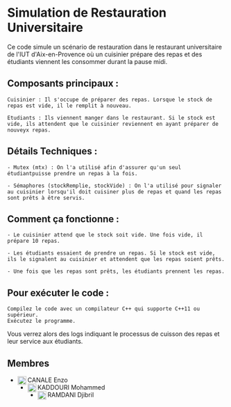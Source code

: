 # Simulation de Restauration Universitaire

Ce code simule un scénario de restauration dans le restaurant universitaire de l'IUT d'Aix-en-Provence où un cuisinier prépare des repas et des étudiants viennent les consommer durant la pause midi.
## Composants principaux :

    Cuisinier : Il s'occupe de préparer des repas. Lorsque le stock de repas est vide, il le remplit à nouveau.

    Etudiants : Ils viennent manger dans le restaurant. Si le stock est vide, ils attendent que le cuisinier reviennent en ayant préparer de nouveyx repas.

## Détails Techniques :

    - Mutex (mtx) : On l'a utilisé afin d'assurer qu'un seul étudiantpuisse prendre un repas à la fois.

    - Sémaphores (stockRemplie, stockVide) : On l'a utilisé pour signaler au cuisinier lorsqu'il doit cuisiner plus de repas et quand les repas sont prêts à être servis.

## Comment ça fonctionne :

    - Le cuisinier attend que le stock soit vide. Une fois vide, il prépare 10 repas.

    - Les étudiants essaient de prendre un repas. Si le stock est vide, ils le signalent au cuisinier et attendent que les repas soient prêts.

    - Une fois que les repas sont prêts, les étudiants prennent les repas.

## Pour exécuter le code :

    Compilez le code avec un compilateur C++ qui supporte C++11 ou supérieur.
    Exécutez le programme.

Vous verrez alors des logs indiquant le processus de cuisson des repas et leur service aux étudiants.



## Membres

- CANALE Enzo <img align="left" src="https://avatars.githubusercontent.com/u/92590811" alt="profile" width="20" height="20"/>
- KADDOURI Mohammed <img align="left" src="https://avatars.githubusercontent.com/u/98416541" alt="profile" width="20" height="20"/>
- RAMDANI Djibril <img align="left" src="https://avatars.githubusercontent.com/u/92161799" alt="profile" width="20" height="20"/>
